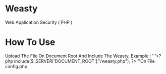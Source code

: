 # Weasty
Web Application Security ( PHP )
# How To Use
Upload The File On Document Root And Include The Weasty,
Example : '''\<?php
include($_SERVER['DOCUMENT_ROOT']."/weasty.php");
?>'''On File config.php

